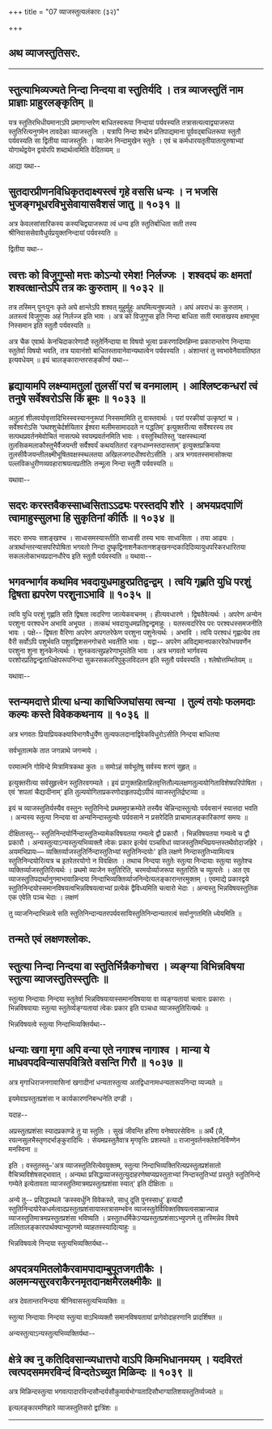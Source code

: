 +++
title = "07 व्याजस्तुत्यलंकारः (३२)"

+++




## अथ व्याजस्तुतिसरः.


_________






## स्तुत्याभिव्यज्यते निन्दा निन्दया वा स्तुतिर्यदि । तत्र व्याजस्तुतिं नाम प्राज्ञाः प्राहुरलङ्कृतिम् ॥

यत्र स्तुतिरभिधीयमानाऽपि प्रमाणान्तरेण बाधितस्वरूपा निन्दायां
पर्यवस्यति तत्रासत्यत्वाद्व्याजरूपा स्तुतिरित्यनुगमेन तावदेका
व्याजस्तुतिः । यत्रापि निन्दा शब्देन प्रतिपाद्यमाना पूर्ववद्बाधितरूपा
स्तुतौ पर्यवस्यति सा द्वितीया व्याजस्तुतिः । व्याजेन निन्दामुखेन स्तुतेः
। एवं च कर्मधारयतृतीयातत्पुरुषाभ्यां योगार्थद्वयेन द्वयोरपि
शब्दार्थत्वमिति वेदितव्यम् ॥

आद्या यथा--



## सुतदारप्रीणनविधिकृतदाक्ष्यस्त्वं गृहे वससि धन्यः । न भजसि भुजङ्गभूधरविभुसेवायासवैशसं जातु ॥ १०३१ ॥

अत्र केवलसांसारिकस्य कस्यचिद्व्याजरूपा त्वं धन्य इति स्तुतिर्बाधिता सती
तस्य श्रीनिवाससेवावैधुर्यप्रयुक्तनिन्दायां पर्यवस्यति ॥

द्वितीया यथा--



## त्वत्तः को विजुगुप्सो मत्तः कोऽन्यो रमेश! निर्लज्जः । शश्वदघं कः क्षमतां शश्वत्क्षान्तेऽपि तत्र कः कुरुताम् ॥ १०३२ ॥

तत्र तस्मिन् पुनःपुनः कृते अघे क्षान्तेऽपि शश्वत् मुहुर्मुहुः
अघमित्यनुषज्यते । अघं अपराधं कः कुरुताम् । अतस्त्वं विजुगुप्सः अहं
निर्लज्ज इति भावः । अत्र को विजुगुप्स इति निन्दा बाधिता सती रमासखस्य
क्षमाभूमा निस्समान इति स्तुतौ पर्यवस्यति ॥

अत्र चैक एवार्थः केनचिदाकारेणादौ स्तुतेर्निन्दाया वा विषयो भूत्वा
प्रकरणादिमहिम्ना प्रकारान्तरेण निन्दायाः स्तुतेर्वा विषयो भवति, तत्र
यावानंशो बाधितस्तावानेवान्यथात्वेन पर्यवस्यति । अंशान्तरं तु
स्वभावेनैवावतिष्ठत इत्यवधेयम् ॥ इयं चालङ्कारान्तरसङ्कीर्णा यथा--



## हृद्यायामपि लक्ष्म्यामतुलां तुलसीं परां च वनमालाम् । आश्लिष्टकन्धरां त्वं तनुषे सर्वेश्वरोऽसि किं ब्रूमः ॥ १०३३ ॥

अतुलां शीलवयोवृत्तादिभिस्स्वस्याननुरूपां निस्समामिति तु वास्तवार्थः ।
परां परकीयां उत्कृष्टां च । सर्वेश्वरोऽसि ‘पथश्शुचेर्दर्शयितार ईश्वरा
मलीमसामाददते न पद्धतिम्’ इत्युक्तरीत्या सर्वेश्वरस्य तव
सत्पथप्रवर्तनमेवोचितं नासत्पथे स्वयम्प्रवर्तनमिति भावः । वस्तुस्थितिस्तु
‘वक्षस्स्थल्यां तुलसिकमलाकौस्तुभैर्वैजयन्ती सर्वैश्वर्यं कथयतितरां
रङ्गधाम्नस्तदास्ताम्' इत्युक्तप्रक्रियया
तुलसीवैजयन्तीलक्ष्मीभूषितवक्षस्स्थलतया अखिलजगदधीश्वरोऽसीति । अत्र
भगवतस्समासोक्त्या पल्लविकधुरीणव्यवहाराश्रयत्वप्रतीतिः तन्मूला निन्दा
स्तुतैौ पर्यवस्यति ॥

यथावा--



## सदरः करस्तवैकस्साध्वसिताऽऽढ्यः परस्तदपि शौरे । अभयप्रदपाणिं त्वामाहुस्सुलभा हि सुकृतिनां कीर्तिः ॥ १०३४ ॥

सदरः सभयः सशङ्खश्च । साध्वसमस्यास्तीति साध्वसी तस्य भावः साध्वसिता ।
तया आढ्यः । अत्रार्थान्तरन्यासपरिपोषिता भगवतो निन्दा
दुष्कृद्विनाशनैकतानशङ्खनन्दकादिदिव्यायुधपरिकरधारितया
सकललोकाभयप्रदानधौरेय इति स्तुतौ पर्यवस्यति ॥ यथावा--



## भगवन्भार्गव कथमिव भवदायुधमाहुरप्रतिद्वन्द्वम् । त्वयि गृह्णति युधि परशुं द्विषता ह्यपरेण परशुनाऽभावि ॥ १०३५ ॥

त्वयि युधि परशुं गृह्णति सति द्विषता त्वदरिणा जात्येकवचनम् ।
हीत्यवधारणे । द्विषतैवेत्यर्थः । अपरेण अन्येन परशुना परश्वधेन अभावि
अभूयत । तत्कथं भवदायुधमप्रतिद्वन्द्वमाहुः । यतस्त्वदरिरेव परः
परश्वधस्समजनीति भावः । पक्षे-- द्विषता वैरिणा अपरेण अपगतरेफेण परशुना
पशुनेत्यर्थः । अभावि । त्वयि परश्वधं गृह्णत्येव तव वैरी सर्वोऽपि
पशुर्भवति पशुवद्विशसनगोचरो भवतीति भावः । यद्वा-- अपरेण
अविद्यमानपकाररेफोभयवर्णेन परशुना शुना शुनकेनेत्यर्थः ।
शुनकवत्सुप्रहरेणाभूयतेति भावः । अत्र भगवतो भार्गवस्य
परशोरप्रतिद्वन्द्वताधिक्षेपरूपनिन्दा सुकरसकलरिपुकुलविदलन इति स्तुतौ
पर्यवस्यति । श्लेषोत्तम्भितेयम् ॥

यथावा--



## स्तन्यमदात्ते प्रीत्या धन्या काचिज्जिघांसया त्वन्या । तुल्यं तयोः फलमदाः कल्यः कस्ते विवेककथनाय ॥ १०३६ ॥

अत्र भगवतः प्रियाप्रियकक्ष्याविभागवैधुर्येण
तुल्यफलदानाद्विवेकविधुरोऽसीति निन्दया बाधितया

सर्वभूतात्मके तात जगन्नाथे जगन्मये ।

परमात्मनि गोविन्दे मित्रामित्रकथा कुतः ॥
समोऽहं सर्वभूतेषु सर्वस्य शरणं सुहृत् ॥

इत्युक्तरीत्या सर्वसुहृत्त्वेन स्तुतिरवगम्यते । इयं
प्रागुक्तहिताहितवृत्तितौल्यलक्षणतुल्ययोगिताविशेषपरिपोषिता । एवं ‘शपतां
चैद्यादीनाम्’ इति तुल्ययोगिताप्रकरणोदाहृतपद्येऽपीयं
व्याजस्तुतिर्द्रष्टव्या ॥

इयं च व्याजस्तुतिर्यस्यैव वस्तुनः स्तुतिनिन्दे प्रथममुपक्रम्येते तस्यैव
चेन्निन्दास्तुत्योः पर्यवसानं स्यात्तदा भवति । अन्यस्य स्तुत्या निन्दया
वा अन्यनिन्दास्तुत्योः पर्यवसाने न प्रसरेदिति प्राचामालङ्कारिकाणां समयः ॥

दीक्षितास्तु-- स्तुतिनिन्दयोर्निन्दास्तुतिभ्यामेकविषयतया गम्यत्वे द्वौ
प्रकारौ । भिन्नविषयतया गम्यत्वे च द्वौ प्रकारौ ।
अन्यस्तुत्याऽन्यस्तुत्यभिव्यक्तौ त्वेकः प्रकार इत्येवं पञ्चविधां
व्याजस्तुतिमभिप्रयन्तस्तथैवोदाजह्रिरे । अयमभिप्रायः—
व्यक्तिर्व्याजस्तुतिर्निन्दास्तुतिभ्यां स्तुतिनिन्दयोः' इति लक्षणे
निन्दास्तुतिभ्यामित्यत्र स्तुतिनिन्दयोरित्यत्र च इतरेतरयोगो न विवक्षितः
। तथाच निन्दया स्तुतेः स्तुत्या निन्दायाः स्तुत्या स्तुतेश्च
व्यक्तिर्व्याजस्तुतिरित्यर्थः । प्रथमो व्याजेन स्तुतिरिति,
चरमयोर्व्याजरूपा स्तुतरिति च व्युत्पत्तेः । अत एव
व्याजस्तुतिपदार्थानुगमाभावान्निन्दया
निन्दाभिव्यक्तिर्व्याजनिन्देत्यलङ्कारान्तरमुक्तम् । एवमाद्ये प्रकारद्वये
स्तुतिनिन्दयोस्समानविषयत्वभिन्नविषयत्वाभ्यां प्रत्येकं द्वैविध्यमिति
चत्वारो भेदाः । अन्यस्तु भिन्नविषयस्तुतिक एक एवेति पञ्च भेदाः । लक्षणं

तु व्याजनिन्दाभिन्नत्वे सति
स्तुतिनिन्दान्यतरपर्यवसायिस्तुतिनिन्दान्यतरत्वं सर्वानुगतमिति ध्येयमिति
॥

## तन्मते एवं लक्षणश्लोकः.





## स्तुत्या निन्दा निन्दया वा स्तुतिर्भिन्नैकगोचरा । व्यङ्ग्या विभिन्नविषया स्तुत्या व्याजस्तुतिस्स्तुतिः ॥

स्तुत्या निन्दायाः निन्दया स्तुतेर्वा भिन्नविषयायास्समानविषयाया वा
व्यङ्ग्यतायां चत्वारः प्रकाराः । भिन्नविषयायाः स्तुत्या
स्तुतेर्व्यङ्ग्यतायां त्वेकः प्रकार इति पञ्चधा व्याजस्तुतिरित्यर्थः ॥

भिन्नविषयत्वे स्तुत्या निन्दाभिव्यक्तिर्यथा--



## धन्याः खगा मृगा अपि वन्या एते नगाश्च नागाश्व । मान्या ये माधवपदविन्यासपवित्रिते वसन्ति गिरौ ॥ १०३७ ॥

अत्र मृगाधिराजनगावासिनां खगादीनां धन्यतास्तुत्या
अतद्विधानामधन्यतारूपनिन्दा व्यज्यते ॥

इयमेवाप्रस्तुतप्रशंसा न कार्यकारणनिबन्धनेति दण्डी ।

यदाह--

अप्रस्तुतप्रशंसा स्यादप्रकाण्डे तु या स्तुतिः ।
सुखं जीवन्ति हरिणा वनेष्वपरसेविनः ॥
अर्थै (न्नै, रयत्नसुलभैस्तृणदर्भाङ्कुरादिभिः ।
सेयमप्रस्तुतैवात्र मृगवृत्तिः प्रशस्यते ॥
राजानुवर्तनक्लेशनिर्विण्णेन मनस्विना ॥

इति । वस्तुतस्तु–'अत्र व्याजस्तुतिरित्येवयुक्तम्, स्तुत्या
निन्दाभिव्यक्तिरित्यप्रस्तुतप्रशंसातो वैचित्र्यविशेषसद्भावात् । अन्यथा
प्रसिद्धव्याजस्तुत्युदाहरणेष्वप्यप्रस्तुताभ्यां निन्दास्तुतिभ्यां
प्रस्तुते स्तुतिनिन्दे गम्येते इत्येतावता
व्याजस्तुतिमात्रमप्रस्तुतप्रशंसा स्यात्' इति दीक्षिताः ॥

अन्ये तु-- प्रसिद्धस्थले ‘कस्स्वर्धुनि विवेकस्ते, साधु दूति पुनस्साधु’
इत्यादौ स्तुतिनिन्दयोरेकधर्मत्वादप्रस्तुतप्रशंसायास्तत्रासम्भवेन
व्याजस्तुतेर्विविक्तविषयत्वसाम्राज्यान्न
व्याजस्तुतिमात्रमप्रस्तुतप्रशंसा भविष्यति ।
प्रस्तुतधर्मिकेऽप्यप्रस्तुतप्रशंसाऽभ्युपगमे तु तस्मिन्नेव विषये
ललितालङ्कारपार्थक्याभ्युपगमो व्याहतस्स्यादित्याहुः ॥

भिन्नविषयत्वे निन्दया स्तुत्यभिव्यक्तिर्यथा--



## अपदत्रयमितलोकैरवामपादाम्बुपूतजगतीकैः । अलमन्यसुरवराकैरनमृतदानक्षमैरलक्ष्मीकैः ॥

अत्र देवतान्तरनिन्दया श्रीनिवासस्तुत्यभिव्यक्तिः ॥

स्तुत्या निन्दायाः निन्दया स्तुत्या वाऽभिव्यक्तौ समानविषयतायां
प्रागेवोदाहरणानि प्रादर्शिषत ॥

अन्यस्तुत्याऽन्यस्तुत्यभिव्यक्तिर्यथा--



## क्षेत्रे क्व नु कतिदिवसान्व्यधात्तपो वाऽपि किमभिधानमयम् । यदविरतं त्वत्पदसममरविन्दं विन्दतेऽच्युत मिळिन्दः ॥ १०३९ ॥

अत्र मिळिन्दस्तुत्या
भगवत्पादारविन्दसौन्दर्यसौकुमार्यभोग्यतादिसौभाग्यातिशयस्तुतिर्व्यज्यते ॥

इत्यलङ्कारमणिहारे व्याजस्तुतिसरो द्वात्रिंशः ॥


_________

